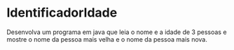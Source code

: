 # IdentificadorIdade
Desenvolva um programa em java que leia o nome e a idade de 3 pessoas e mostre o nome da pessoa mais velha e o nome da pessoa mais nova.
